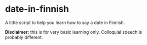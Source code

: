 # date-in-finnish
A little script to help you learn how to say a date in Finnish.

**Disclaimer:** this is for very basic learning only.
Colloquial speech is probably different.
